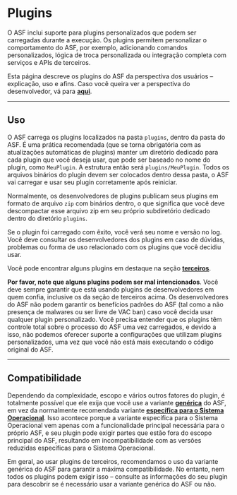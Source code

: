 # Plugins

O ASF inclui suporte para plugins personalizados que podem ser carregadas durante a execução. Os plugins permitem personalizar o comportamento do ASF, por exemplo, adicionando comandos personalizados, lógica de troca personalizada ou integração completa com serviços e APIs de terceiros.

Esta página descreve os plugins do ASF da perspectiva dos usuários – explicação, uso e afins. Caso você queira ver a perspectiva do desenvolvedor, vá para **[aqui](https://github.com/JustArchiNET/ArchiSteamFarm/wiki/Plugins-development-pt-BR)**.

---

## Uso

O ASF carrega os plugins localizados na pasta `plugins`, dentro da pasta do ASF. É uma prática recomendada (que se torna obrigatória com as atualizações automáticas de plugins) manter um diretório dedicado para cada plugin que você deseja usar, que pode ser baseado no nome do plugin, como `MeuPlugin`. A estrutura então será `plugins/MeuPlugin`. Todos os arquivos binários do plugin devem ser colocados dentro dessa pasta, o ASF vai carregar e usar seu plugin corretamente após reiniciar.

Normalmente, os desenvolvedores de plugins publicam seus plugins em formato de arquivo `zip` com binários dentro, o que significa que você deve descompactar esse arquivo zip em seu próprio subdiretório dedicado dentro do diretório `plugins`.

Se o plugin foi carregado com êxito, você verá seu nome e versão no log. Você deve consultar os desenvolvedores dos plugins em caso de dúvidas, problemas ou forma de uso relacionado com os plugins que você decidiu usar.

Você pode encontrar alguns plugins em destaque na seção **[terceiros](https://github.com/JustArchiNET/ArchiSteamFarm/wiki/Third-party-pt-br#plugins-para-o-asf)**.

**Por favor, note que alguns plugins podem ser mal intencionados**. Você deve sempre garantir que está usando plugins de desenvolvedores em quem confia, inclusive os da seção de terceiros acima. Os desenvolvedores do ASF não podem garantir os benefícios padrões do ASF (tal como a não presença de malwares ou ser livre de VAC ban) caso você decida usar qualquer plugin personalizado. Você precisa entender que os plugins têm controle total sobre o processo do ASF uma vez carregados, e devido a isso, não podemos oferecer suporte a configurações que utilizam plugins personalizados, uma vez que você não está mais executando o código original do ASF.

---

## Compatibilidade

Dependendo da complexidade, escopo e vários outros fatores do plugin, é totalmente possível que ele exija que você use a variante **[genérica](https://github.com/JustArchiNET/ArchiSteamFarm/wiki/Setting-up-pt-BR#configuração-genérica)** do ASF, em vez da normalmente recomendada variante **[específica para o Sistema Operacional](https://github.com/JustArchiNET/ArchiSteamFarm/wiki/Setting-up-pt-BR#instalador-para-sistemas-operacionais-específicos)**. Isso acontece porque a variante específica para o Sistema Operacional vem apenas com a funcionalidade principal necessária para o próprio ASF, e seu plugin pode exigir partes que estão fora do escopo principal do ASF, resultando em incompatibilidade com as versões reduzidas específicas para o Sistema Operacional.

Em geral, ao usar plugins de terceiros, recomendamos o uso da variante genérica do ASF para garantir a máxima compatibilidade. No entanto, nem todos os plugins podem exigir isso – consulte as informações do seu plugin para descobrir se é necessário usar a variante genérica do ASF ou não.